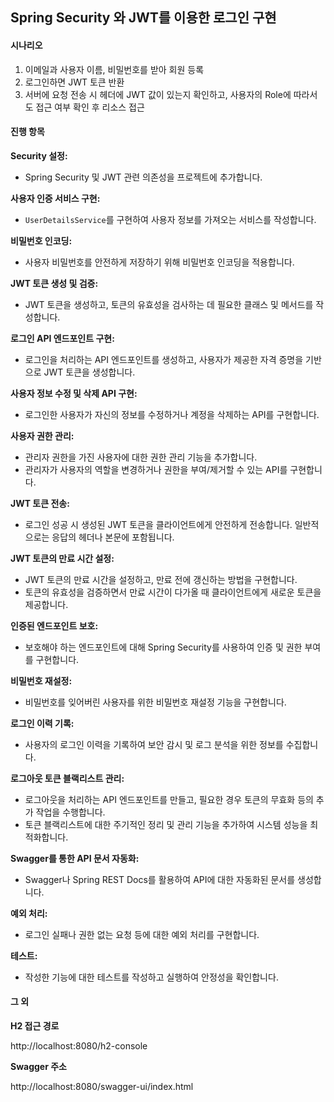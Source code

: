 ## Spring Security 와 JWT를 이용한 로그인 구현



#### **시나리오**

1. 이메일과 사용자 이름, 비밀번호를 받아 회원 등록
2. 로그인하면 JWT 토큰 반환
3. 서버에 요청 전송 시 헤더에 JWT 값이 있는지 확인하고, 사용자의 Role에 따라서도 접근 여부 확인 후 리소스 접근



#### 진행 항목

**Security 설정:**

- Spring Security 및 JWT 관련 의존성을 프로젝트에 추가합니다.

**사용자 인증 서비스 구현:**

- `UserDetailsService`를 구현하여 사용자 정보를 가져오는 서비스를 작성합니다.

**비밀번호 인코딩:**

- 사용자 비밀번호를 안전하게 저장하기 위해 비밀번호 인코딩을 적용합니다.

**JWT 토큰 생성 및 검증:**

- JWT 토큰을 생성하고, 토큰의 유효성을 검사하는 데 필요한 클래스 및 메서드를 작성합니다.

**로그인 API 엔드포인트 구현:**

- 로그인을 처리하는 API 엔드포인트를 생성하고, 사용자가 제공한 자격 증명을 기반으로 JWT 토큰을 생성합니다.

**사용자 정보 수정 및 삭제 API 구현:**

- 로그인한 사용자가 자신의 정보를 수정하거나 계정을 삭제하는 API를 구현합니다.

**사용자 권한 관리:**

- 관리자 권한을 가진 사용자에 대한 권한 관리 기능을 추가합니다.
- 관리자가 사용자의 역할을 변경하거나 권한을 부여/제거할 수 있는 API를 구현합니다.

**JWT 토큰 전송:**

- 로그인 성공 시 생성된 JWT 토큰을 클라이언트에게 안전하게 전송합니다. 일반적으로는 응답의 헤더나 본문에 포함됩니다.

**JWT 토큰의 만료 시간 설정:**

- JWT 토큰의 만료 시간을 설정하고, 만료 전에 갱신하는 방법을 구현합니다.
- 토큰의 유효성을 검증하면서 만료 시간이 다가올 때 클라이언트에게 새로운 토큰을 제공합니다.

**인증된 엔드포인트 보호:**

- 보호해야 하는 엔드포인트에 대해 Spring Security를 사용하여 인증 및 권한 부여를 구현합니다.

**비밀번호 재설정:**

- 비밀번호를 잊어버린 사용자를 위한 비밀번호 재설정 기능을 구현합니다.

**로그인 이력 기록:**

- 사용자의 로그인 이력을 기록하여 보안 감시 및 로그 분석을 위한 정보를 수집합니다.

**로그아웃 토큰 블랙리스트 관리:**

- 로그아웃을 처리하는 API 엔드포인트를 만들고, 필요한 경우 토큰의 무효화 등의 추가 작업을 수행합니다.
- 토큰 블랙리스트에 대한 주기적인 정리 및 관리 기능을 추가하여 시스템 성능을 최적화합니다.

**Swagger를 통한 API 문서 자동화:**

- Swagger나 Spring REST Docs를 활용하여 API에 대한 자동화된 문서를 생성합니다.

**예외 처리:**

- 로그인 실패나 권한 없는 요청 등에 대한 예외 처리를 구현합니다.

**테스트:**

- 작성한 기능에 대한 테스트를 작성하고 실행하여 안정성을 확인합니다.


#### 그 외

**H2 접근 경로**

http://localhost:8080/h2-console



**Swagger 주소**

http://localhost:8080/swagger-ui/index.html
